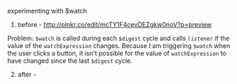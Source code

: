 experimenting with $watch

1. before - http://plnkr.co/edit/mcTY1F4cevDEZgkw0noV?p=preview

Problem: `$watch` is called during each `$digest` cycle and calls `listener` if the value of the `watchExpression` changes. Because I am triggering `$watch` when the user clicks a button, it isn't possible for the value of `watchExpression` to have changed since the last `$digest` cycle.

2. after - 
